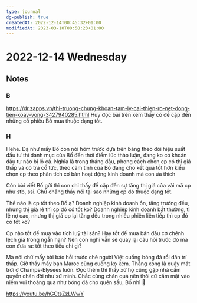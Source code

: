 ```yaml
---
type: journal
dg-publish: true
createdAt: 2022-12-14T00:45:32+01:00
modifiedAt: 2023-03-10T00:58:23+01:00
---
```

# 2022-12-14 Wednesday

## Notes

### B

https://dr.zapps.vn/thi-truong-chung-khoan-tam-ly-cai-thien-ro-net-dong-tien-xoay-vong-3427940285.html
Huy đọc bài trên xem thấy có đề cập đến những cổ phiếu Bố mua thuộc dạng tốt.

### H

Hehe. Dạ như mấy Bố con nói hôm trước dựa trên bảng theo dõi hiệu suất đầu tư thì danh mục của Bố đến thời điểm lúc thảo luận, đang ko có khoản đầu tư nào bị lỗ cả. Nghĩa là trong tháng đầu, phong cách chọn cp có thị giá thấp và có trả cổ tức, theo cảm tính của Bố đang cho kết quả tốt hơn kiểu chọn cp theo phân tích cơ bản hoạt động kinh doanh mà con ưa thích

Còn bài viết Bố gửi thì con chỉ thấy đề cập đến sự tăng thị giá của vài mã cp như stb, ssi. Chứ chẳng thấy nói tại sao những cp đó thuộc dạng tốt.

Thế nào là cp tốt theo Bố ạ? Doanh nghiệp kinh doanh ổn, tăng trưởng đều, nhưng thị giá rẻ thì cp đó có tốt ko? Doanh nghiệp kinh doanh bất thường, tỉ lệ nợ cao, nhưng thị giá cp lại tăng đều trong nhiều phiên liên tiếp thì cp đó có tốt ko?

Cp nào tốt để mua vào tích luỹ tài sản? Hay tốt để mua bán đầu cơ chênh lệch giá trong ngắn hạn? Nên con nghĩ vẫn sẽ quay lại câu hỏi trước đó mà con đưa ra: tốt theo tiêu chí gì?

Mà nói chứ mấy bài báo hồi trước chê người Việt cuồng bóng đá rồi dân trí thấp. Giờ thấy mấy bạn Maroc cũng cuồng ko kém. Thắng xong là quậy mát trời ở Champs-Elysees luôn. Đọc thêm thì thấy xứ họ cũng gặp nhà cầm quyền chán đời như xứ mình. Chắc cũng chán quá nên thôi cứ cắm mặt vào niềm vui thoáng qua như bóng đá cho quên sầu, Bố nhỉ 🤣

https://youtu.be/hGCtsZzLWwY